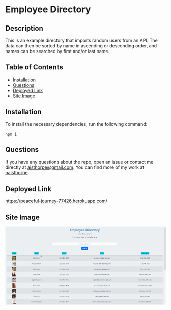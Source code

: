 # Employee Directory
  ## Description

  This is an example directory that imports random users from an API. The data can then be sorted by name in ascending or descending order, and names can be searched by first and/or last name.

  ## Table of Contents

  * [Installation](##-installation)
  * [Questions](##-questions)
  * [Deployed Link](##-deployed-link)
  * [Site Image](##-site-image)

  ## Installation

  To install the necessary dependencies, run the following command:
  ```
  npm i
  ```
  ## Questions

  If you have any questions about the repo, open an issue or contact me directly at [aisthorpe@gmail.com](mailto:aisthorpe@gmail.com). You can find more of my work at [naisthorpe](https://www.github.com/naisthorpe).

  ## Deployed Link
https://peaceful-journey-77426.herokuapp.com/


  ## Site Image

  ![`Site Walkthrough`](./public/images/site-walkthrough.gif)